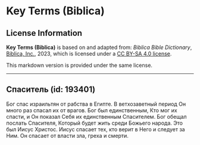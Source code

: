# Key Terms (Biblica)

## License Information

**Key Terms (Biblica)** is based on and adapted from: _Biblica Bible Dictionary_, [Biblica, Inc.](https://www.biblica.com/), 2023, which is licensed under a [CC BY-SA 4.0 license](https://creativecommons.org/licenses/by-sa/4.0/legalcode.en).

This markdown version is provided under the same license.



--------------------------------

## Спаситель (id: 193401)

Бог спас израильтян от рабства в Египте. В ветхозаветный период Он много раз спасал их от врагов. Бог был единственным, Кто мог их спасти, и Он показал Себя их единственным Спасителем. Бог обещал послать Спасителя, Который будет жить среди Божьего народа. Это был Иисус Христос. Иисус спасает тех, кто верит в Него и следует за Ним. Он спасает от власти зла, греха и смерти.


